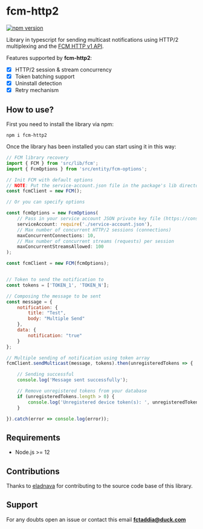 # fcm-http2

[![npm version](https://badge.fury.io/js/fcm-http2.svg)](https://badge.fury.io/js/fcm-http2)

Library in typescript for sending multicast notifications using HTTP/2 multiplexing and the [FCM HTTP v1 API](https://firebase.google.com/docs/reference/fcm/rest/v1/projects.messages/send).

Features supported by **fcm-http2**:

- [X] HTTP/2 session & stream concurrency
- [X] Token batching support
- [X] Uninstall detection
- [X] Retry mechanism

## How to use?

First you need to install the library via npm:

```shell
npm i fcm-http2
```

Once the library has been installed you can start using it in this way:

```js
// FCM library recovery
import { FCM } from 'src/lib/fcm';
import { FcmOptions } from 'src/entity/fcm-options';

// Init FCM with default options
// NOTE: Put the service-account.json file in the package's lib directory
const fcmClient = new FCM();

// Or you can specify options

const fcmOptions = new FcmOptions(
    // Pass in your service account JSON private key file (https://console.firebase.google.com/u/0/project/_/settings/serviceaccounts/adminsdk)
    serviceAccount: require('./service-account.json'),
    // Max number of concurrent HTTP/2 sessions (connections)
    maxConcurrentConnections: 10,
    // Max number of concurrent streams (requests) per session
    maxConcurrentStreamsAllowed: 100
);

const fcmClient = new FCM(fcmOptions);


// Token to send the notification to
const tokens = ['TOKEN_1', 'TOKEN_N'];

// Composing the message to be sent
const message = {
    notification: {
        title: "Test",
        body: "Multiple Send"
    },
    data: {
        notification: "true"
    }
};

// Multiple sending of notification using token array
fcmClient.sendMulticast(message, tokens).then(unregisteredTokens => {

    // Sending successful
    console.log('Message sent successfully');

    // Remove unregistered tokens from your database
    if (unregisteredTokens.length > 0) {
        console.log('Unregistered device token(s): ', unregisteredTokens.join(', '));
    }

}).catch(error => console.log(error));
```

## Requirements

* Node.js >= 12

## Contributions

Thanks to [eladnava](https://github.com/eladnava) for contributing to the source code base of this library.

## Support

For any doubts open an issue or contact this email **fctaddia@duck.com**
